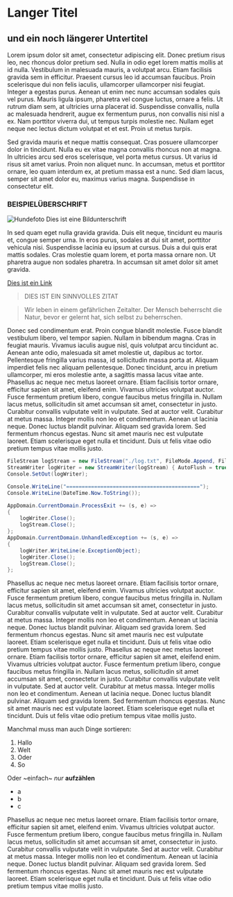 # Langer Titel
## und ein noch längerer Untertitel

Lorem ipsum dolor sit amet, consectetur adipiscing elit. Donec pretium risus leo, nec rhoncus dolor pretium sed. Nulla in odio eget lorem mattis mollis at id nulla. Vestibulum in malesuada mauris, a volutpat arcu. Etiam facilisis gravida sem in efficitur. Praesent cursus leo id accumsan faucibus. Proin scelerisque dui non felis iaculis, ullamcorper ullamcorper nisi feugiat. Integer a egestas purus. Aenean ut enim nec nunc accumsan sodales quis vel purus. Mauris ligula ipsum, pharetra vel congue luctus, ornare a felis. Ut rutrum diam sem, at ultricies urna placerat id. Suspendisse convallis, nulla ac malesuada hendrerit, augue ex fermentum purus, non convallis nisi nisl a ex. Nam porttitor viverra dui, ut tempus turpis molestie nec. Nullam eget neque nec lectus dictum volutpat et et est. Proin ut metus turpis.


Sed gravida mauris et neque mattis consequat. Cras posuere ullamcorper dolor in tincidunt. Nulla eu ex vitae magna convallis rhoncus non at magna. In ultricies arcu sed eros scelerisque, vel porta metus cursus. Ut varius id risus sit amet varius. Proin non aliquet nunc. In accumsan, metus et porttitor ornare, leo quam interdum ex, at pretium massa est a nunc. Sed diam lacus, semper sit amet dolor eu, maximus varius magna. Suspendisse in consectetur elit.
### BEISPIELÜBERSCHRIFT

![Hundefoto](https://www.akc.org/wp-content/themes/akc/component-library/assets/img/welcome.jpg)
Dies ist eine Bildunterschrift

In sed quam eget nulla gravida gravida. Duis elit neque, tincidunt eu mauris et, congue semper urna. In eros purus, sodales at dui sit amet, porttitor vehicula nisi. Suspendisse lacinia eu ipsum at cursus. Duis a dui quis erat mattis sodales. Cras molestie quam lorem, et porta massa ornare non. Ut pharetra augue non sodales pharetra. In accumsan sit amet dolor sit amet gravida.

[Dies ist ein Link]("google.de)

>DIES IST EIN SINNVOLLES ZITAT

>Wir leben in einem gefährlichen Zeitalter. Der Mensch beherrscht die Natur, bevor er gelernt hat, sich selbst zu beherrschen.

Donec sed condimentum erat. Proin congue blandit molestie. Fusce blandit vestibulum libero, vel tempor sapien. Nullam in bibendum magna. Cras in feugiat mauris. Vivamus iaculis augue nisl, quis volutpat arcu tincidunt ac. Aenean ante odio, malesuada sit amet molestie ut, dapibus ac tortor. Pellentesque fringilla varius massa, id sollicitudin massa porta at. Aliquam imperdiet felis nec aliquam pellentesque. Donec tincidunt, arcu in pretium ullamcorper, mi eros molestie ante, a sagittis massa lacus vitae ante.
Phasellus ac neque nec metus laoreet ornare. Etiam facilisis tortor ornare, efficitur sapien sit amet, eleifend enim. Vivamus ultricies volutpat auctor. Fusce fermentum pretium libero, congue faucibus metus fringilla in. Nullam lacus metus, sollicitudin sit amet accumsan sit amet, consectetur in justo. Curabitur convallis vulputate velit in vulputate. Sed at auctor velit. Curabitur at metus massa. Integer mollis non leo et condimentum. Aenean ut lacinia neque. Donec luctus blandit pulvinar. Aliquam sed gravida lorem. Sed fermentum rhoncus egestas. Nunc sit amet mauris nec est vulputate laoreet. Etiam scelerisque eget nulla et tincidunt. Duis ut felis vitae odio pretium tempus vitae mollis justo.

```csharp
FileStream logStream = new FileStream("./log.txt", FileMode.Append, FileAccess.Write);
StreamWriter logWriter = new StreamWriter(logStream) { AutoFlush = true };
Console.SetOut(logWriter);

Console.WriteLine("===========================================");
Console.WriteLine(DateTime.Now.ToString());

AppDomain.CurrentDomain.ProcessExit += (s, e) =>
{
    logWriter.Close();
    logStream.Close();
};
AppDomain.CurrentDomain.UnhandledException += (s, e) =>
{
    logWriter.WriteLine(e.ExceptionObject);
    logWriter.Close();
    logStream.Close();
};
```
Phasellus ac neque nec metus laoreet ornare. Etiam facilisis tortor ornare, efficitur sapien sit amet, eleifend enim. Vivamus ultricies volutpat auctor. Fusce fermentum pretium libero, congue faucibus metus fringilla in. Nullam lacus metus, sollicitudin sit amet accumsan sit amet, consectetur in justo. Curabitur convallis vulputate velit in vulputate. Sed at auctor velit. Curabitur at metus massa. Integer mollis non leo et condimentum. Aenean ut lacinia neque. Donec luctus blandit pulvinar. Aliquam sed gravida lorem. Sed fermentum rhoncus egestas. Nunc sit amet mauris nec est vulputate laoreet. Etiam scelerisque eget nulla et tincidunt. Duis ut felis vitae odio pretium tempus vitae mollis justo.
Phasellus ac neque nec metus laoreet ornare. Etiam facilisis tortor ornare, efficitur sapien sit amet, eleifend enim. Vivamus ultricies volutpat auctor. Fusce fermentum pretium libero, congue faucibus metus fringilla in. Nullam lacus metus, sollicitudin sit amet accumsan sit amet, consectetur in justo. Curabitur convallis vulputate velit in vulputate. Sed at auctor velit. Curabitur at metus massa. Integer mollis non leo et condimentum. Aenean ut lacinia neque. Donec luctus blandit pulvinar. Aliquam sed gravida lorem. Sed fermentum rhoncus egestas. Nunc sit amet mauris nec est vulputate laoreet. Etiam scelerisque eget nulla et tincidunt. Duis ut felis vitae odio pretium tempus vitae mollis justo.

Manchmal muss man auch Dinge sortieren:
1. Hallo
2. Welt
3. Oder
4. So


Oder ~einfach~ *nur* **aufzählen**
* a
* b 
* c

Phasellus ac neque nec metus laoreet ornare. Etiam facilisis tortor ornare, efficitur sapien sit amet, eleifend enim. Vivamus ultricies volutpat auctor. Fusce fermentum pretium libero, congue faucibus metus fringilla in. Nullam lacus metus, sollicitudin sit amet accumsan sit amet, consectetur in justo. Curabitur convallis vulputate velit in vulputate. Sed at auctor velit. Curabitur at metus massa. Integer mollis non leo et condimentum. Aenean ut lacinia neque. Donec luctus blandit pulvinar. Aliquam sed gravida lorem. Sed fermentum rhoncus egestas. Nunc sit amet mauris nec est vulputate laoreet. Etiam scelerisque eget nulla et tincidunt. Duis ut felis vitae odio pretium tempus vitae mollis justo.


